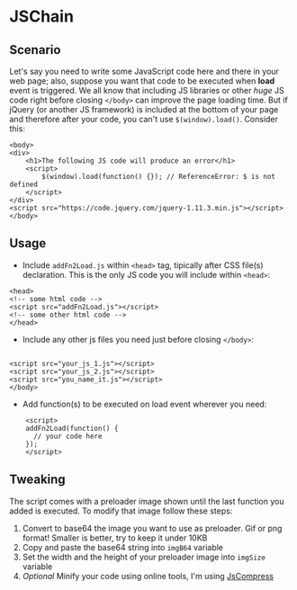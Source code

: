 JSChain
=============

Scenario
-----------

Let's say you need to write some JavaScript code here and there in your web page; also, suppose you want that code to be executed when **load** event is triggered. We all know that including JS libraries or other *huge* JS code right before closing `</body>` can improve the page loading time. But if jQuery (or another JS framework) is included at the bottom of your page and therefore after your code, you can't use `$(window).load()`. Consider this:

```
<body>
<div>
    <h1>The following JS code will produce an error</h1>
    <script>
        $(window).load(function() {}); // ReferenceError: $ is not defined
    </script>
</div>
<script src="https://code.jquery.com/jquery-1.11.3.min.js"></script>
</body>
```

Usage
-----------

- Include `addFn2Load.js` within `<head>` tag, tipically after CSS file(s) declaration. This is the only JS code you will include within `<head>`:

```
<head>
<!-- some html code -->
<script src="addFn2Load.js"></script>
<!-- some other html code -->
</head>
```

- Include any other js files you need just before closing `</body>`:

```

<script src="your_js_1.js"></script>
<script src="your_js_2.js"></script>
<script src="you_name_it.js"></script>
</body>
```

- Add function(s) to be executed on load event wherever you need:

```
    <script>
    addFn2Load(function() {
      // your code here
    });
    </script>
```

Tweaking
-----------

The script comes with a preloader image shown until the last function you added is executed. To modify that image follow these steps:

1. Convert to base64 the image you want to use as preloader. Gif or png format! Smaller is better, try to keep it under 10KB
2. Copy and paste the base64 string into `imgB64` variable
3. Set the width and the height of your preloader image into `imgSize` variable
4. *Optional* Minify your code using online tools, I'm using [JsCompress](http://www.jscompress.com) 
